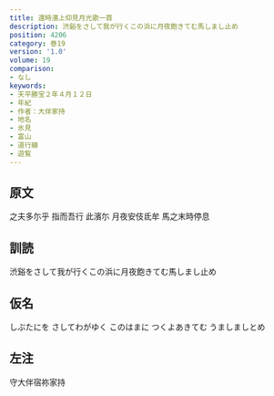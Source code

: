 ```yaml
---
title: 還時濱上仰見月光歌一首
description: 渋谿をさして我が行くこの浜に月夜飽きてむ馬しまし止め
position: 4206
category: 巻19
version: '1.0'
volume: 19
comparison:
- なし
keywords:
- 天平勝宝２年４月１２日
- 年紀
- 作者：大伴家持
- 地名
- 氷見
- 富山
- 道行翮
- 遊覧
---
```


## 原文

之夫多尓乎 指而吾行 此濱尓 月夜安伎氐牟 馬之末時停息

## 訓読

渋谿をさして我が行くこの浜に月夜飽きてむ馬しまし止め

## 仮名

しぶたにを さしてわがゆく このはまに つくよあきてむ うましましとめ

## 左注

守大伴宿祢家持
